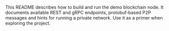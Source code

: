 This README describes how to build and run the demo blockchain node. It documents available REST and gRPC endpoints, protobuf‑based P2P messages and hints for running a private network. Use it as a primer when exploring the project.
